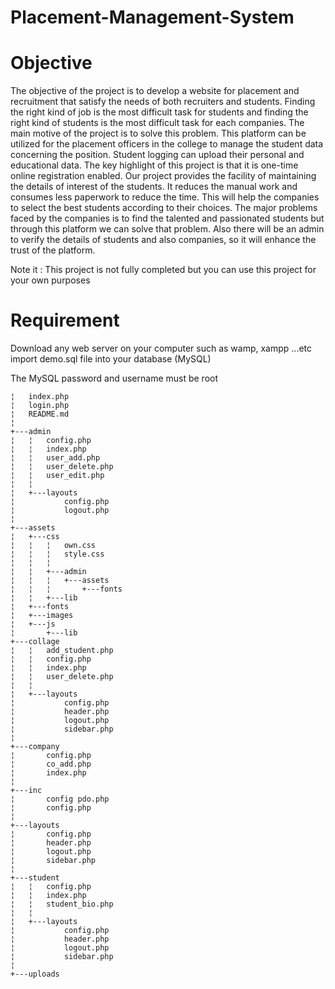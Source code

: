 # Placement-Management-System

# Objective

The objective of the project is to develop a website for placement and recruitment that satisfy the needs of both recruiters and students. Finding the right kind of job is the most difficult task for students and finding the right kind of students is the most difficult task for each companies. The main motive of the project is to solve this problem. This platform can be utilized for the placement officers in the college to manage the student data concerning the position. Student logging can upload their personal and educational data. The key highlight of this project is that it is one-time online registration enabled. Our project provides the facility of maintaining the details of interest of the students. It reduces the manual work and consumes less paperwork to reduce the time. This will help the companies to select the best students according to their choices. The major problems faced by the companies is to find the talented and passionated students but through this platform we can solve that problem. Also there will be an admin to verify the details of students and also companies, so it will enhance the trust of the platform.


Note it : This project is not fully completed  but you can use this project for your own purposes 


# Requirement
Download any web server on your computer such as wamp, xampp ...etc
import demo.sql file into your database (MySQL)

The MySQL password and username must be root


 ```
¦   index.php
¦   login.php
¦   README.md
¦
+---admin
¦   ¦   config.php
¦   ¦   index.php
¦   ¦   user_add.php
¦   ¦   user_delete.php
¦   ¦   user_edit.php
¦   ¦
¦   +---layouts
¦           config.php
¦           logout.php
¦
+---assets
¦   +---css
¦   ¦   ¦   own.css
¦   ¦   ¦   style.css
¦   ¦   ¦
¦   ¦   +---admin
¦   ¦   ¦   +---assets
¦   ¦   ¦       +---fonts
¦   ¦   +---lib
¦   +---fonts
¦   +---images
¦   +---js
¦       +---lib
+---collage
¦   ¦   add_student.php
¦   ¦   config.php
¦   ¦   index.php
¦   ¦   user_delete.php
¦   ¦
¦   +---layouts
¦           config.php
¦           header.php
¦           logout.php
¦           sidebar.php
¦
+---company
¦       config.php
¦       co_add.php
¦       index.php
¦
+---inc
¦       config pdo.php
¦       config.php
¦
+---layouts
¦       config.php
¦       header.php
¦       logout.php
¦       sidebar.php
¦
+---student
¦   ¦   config.php
¦   ¦   index.php
¦   ¦   student_bio.php
¦   ¦
¦   +---layouts
¦           config.php
¦           header.php
¦           logout.php
¦           sidebar.php
¦
+---uploads
 ```
